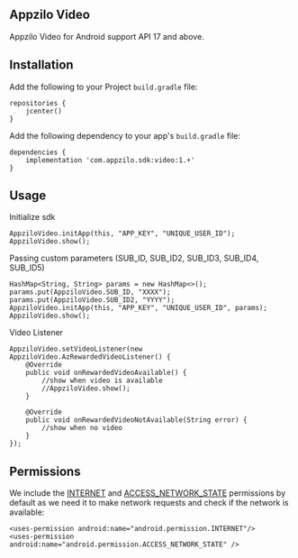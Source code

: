 ## Appzilo Video
Appzilo Video for Android support API 17 and above.

## Installation
Add the following to your Project `build.gradle` file:

```
repositories {
	jcenter()
}
```

Add the following dependency to your app's `build.gradle` file:

```
dependencies {
	implementation 'com.appzilo.sdk:video:1.+'
}
```

## Usage

Initialize sdk

```
AppziloVideo.initApp(this, "APP_KEY", "UNIQUE_USER_ID");
AppziloVideo.show();
```

Passing custom parameters (SUB_ID, SUB_ID2, SUB_ID3, SUB_ID4, SUB_ID5)

```
HashMap<String, String> params = new HashMap<>();
params.put(AppziloVideo.SUB_ID, "XXXX");
params.put(AppziloVideo.SUB_ID2, "YYYY");
AppziloVideo.initApp(this, "APP_KEY", "UNIQUE_USER_ID", params);
AppziloVideo.show();
```

Video Listener

```
AppziloVideo.setVideoListener(new AppziloVideo.AzRewardedVideoListener() {
	@Override
	public void onRewardedVideoAvailable() {
		//show when video is available
		//AppziloVideo.show();
	}

	@Override
	public void onRewardedVideoNotAvailable(String error) {
		//show when no video
	}
});
```

## Permissions

We include the [INTERNET](http://developer.android.com/reference/android/Manifest.permission.html#INTERNET) and [ACCESS_NETWORK_STATE](https://developer.android.com/reference/android/Manifest.permission.html#ACCESS_NETWORK_STATE) permissions by default as we need it to make network requests and check if the network is available:

```
<uses-permission android:name="android.permission.INTERNET"/>
<uses-permission android:name="android.permission.ACCESS_NETWORK_STATE" />
```  





